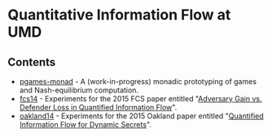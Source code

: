 # Quantitative Information Flow at UMD

## Contents
* [pgames-monad](pgames-monad) - A (work-in-progress) monadic
  prototyping of games and Nash-equilibrium computation.
* [fcs14](FCS14) - Experiments for the 2015 FCS paper entitled
  "[Adversary Gain vs. Defender Loss in Quantified Information
  Flow](http://piotr.mardziel.com/bibliography/mardziel14loss.html)".
* [oakland14](Oakland14) - Experiments for the 2015 Oakland paper
  entitled "[Quantified Information Flow for Dynamic
  Secrets](http://piotr.mardziel.com/bibliography/mardziel14time.html)".
